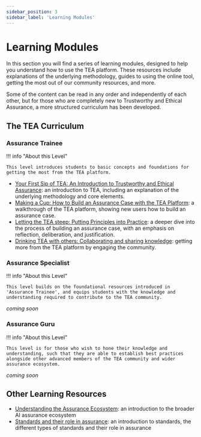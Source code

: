 ```yaml
---
sidebar_position: 3
sidebar_label: 'Learning Modules'
---
```


# Learning Modules

In this section you will find a series of learning modules, designed to help you understand how to use the TEA platform.
These resources include explanations of the underlying methodology, guides to using the online tool, getting the most out of our community resources, and more.

Some of the content can be read in any order and independently of each other, but for those who are completely new to Trustworthy and Ethical Assurance, a more structured curriculum has been developed.

## The TEA Curriculum

### Assurance Trainee

!!! info "About this Level"

    This level introduces students to basic concepts and foundations for getting the most from the TEA platform.

-   [Your First Sip of TEA: An Introduction to Trustworthy and Ethical Assurance](first-sip.md): an introduction to TEA, including an explanation of the underlying methodology and core elements.
-   [Making a Cup: How to Build an Assurance Case with the TEA Platform](making-a-cup): a walkthrough of the TEA platform, showing new users how to build an assurance case.
-   [Letting the TEA steep: Putting Principles into Practice](tea-steep.md): a deeper dive into the process of building an assurance case, with an emphasis on reflection, deliberation, and justification.
-   [Drinking TEA with others: Collaborating and sharing knowledge](drinking-tea.md): getting more from the TEA platform by engaging the community.

### Assurance Specialist

!!! info "About this Level"

    This level builds on the foundational resources introduced in 'Assurance Trainee', and equips students with the knowledge and understanding required to contribute to the TEA community.

_coming soon_

### Assurance Guru

!!! info "About this Level"

    This level is for those who wish to hone their knowledge and understanding, such that they are able to establish best practices alongside other advanced members of the TEA community and wider assurance ecosystem.

_coming soon_

## Other Learning Resources

-   [Understanding the Assurance Ecosystem](assurance-ecosystem.md): an introduction to the broader AI assurance ecosystem
-   [Standards and their role in assurance](standards.md): an introduction to standards, the different types of standards and their role in assurance
